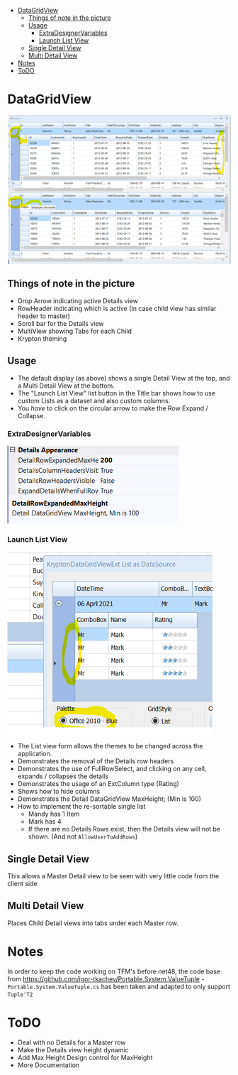 ﻿<!-- Start Document Outline -->

* [DataGridView](#datagridview)
	* [Things of note in the picture](#things-of-note-in-the-picture)
	* [Usage](#usage)
		* [ExtraDesignerVariables](#extradesignervariables)
		* [Launch List View](#launch-list-view)
	* [Single Detail View](#single-detail-view)
	* [Multi Detail View](#multi-detail-view)
* [Notes](#notes)
* [ToDO](#todo)

<!-- End Document Outline -->

# DataGridView
![](https://github.com/Krypton-Suite/Documentation/blob/main/Assets/Extended-Toolkit/DataGridViewSingleAndMultiDetailViews.png?raw=true)

## Things of note in the picture
- Drop Arrow indicating active Details view
- RowHeader indicating which is active (In case child view has similar header to master)
- Scroll bar for the Details view
- MultiView showing Tabs for each Child
- Krypton theming

## Usage
- The default display (as above) shows a single Detail View at the top, and a Multi Detail View at the bottom.  
- The "Launch List View" list button in the Title bar shows how to use custom Lists as a dataset and also custom columns.    
- You *have* to click on the circular arrow to make the Row Expand / Collapse.
### ExtraDesignerVariables
![](https://github.com/Krypton-Suite/Documentation/blob/main/Assets/Extended-Toolkit/DataGridViewExtraDesignerVariables.png?raw=true)

### Launch List View
![](https://github.com/Krypton-Suite/Documentation/blob/main/Assets/Extended-Toolkit/DataGridViewLaunchListView.png?raw=true)
- The List view form allows the themes to be changed across the application.
- Demonstrates the removal of the Details row headers
- Demonstrates the use of FullRowSelect, and clicking on any cell, expands / collapses the details
- Demonstrates the usage of an ExtColumn type (Rating)
- Shows how to hide columns 
- Demonstrates the Detail DataGridView MaxHeight; (Min is 100)
- How to implement the re-sortable single list
  - Mandy has 1 Item
  - Mark has 4
  - If there are no Details Rows exist, then the Details view will not be shown. (And not `AllowUserToAddRows`)

## Single Detail View
This allows a Master Detail view to be seen with very little code from the client side

## Multi Detail View
Places Child Detail views into tabs under each Master row.

# Notes
In order to keep the code working on TFM's before net48, the code base from https://github.com/igor-tkachev/Portable.System.ValueTuple - `Portable.System.ValueTuple.cs` has been taken and adapted to only support `Tuple'T2`

# ToDO
- Deal with no Details for a Master row
- Make the Details view height dynamic
- Add Max Height Design control for MaxHeight
- More Documentation
